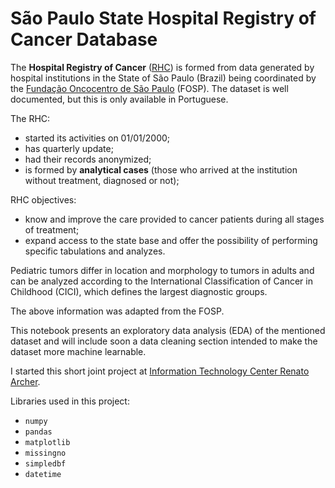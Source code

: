 #  São Paulo State Hospital Registry of Cancer Database

The **Hospital Registry of Cancer** ([RHC](http://www.fosp.saude.sp.gov.br/publicacoes/acessobancodados)) is formed from data generated by hospital institutions in the State of São Paulo (Brazil) being coordinated by the [Fundação Oncocentro de São Paulo](http://www.fosp.saude.sp.gov.br/) (FOSP). The dataset is well documented, but this is only available in Portuguese.

The RHC:
* started its activities on 01/01/2000;
* has quarterly update;
* had their records anonymized;
* is formed by **analytical cases** (those who arrived at the institution without treatment, diagnosed or not);

RHC objectives: 
* know and improve the care provided to cancer patients during all stages of treatment;
* expand access to the state base and offer the possibility of performing specific tabulations and analyzes.

Pediatric tumors differ in location and morphology to tumors in adults and can be analyzed according to the International Classification of Cancer in Childhood (CICI), which defines the largest diagnostic groups.

The above information was adapted from the FOSP.

This notebook presents an exploratory data analysis (EDA) of the mentioned dataset and will include soon a data cleaning section intended to make the dataset more machine learnable.

I started this short joint project at [Information Technology Center Renato Archer](https://www.cti.gov.br/).

Libraries used in this project:
* `numpy`
* `pandas`
* `matplotlib`
* `missingno`
* `simpledbf`
* `datetime`
